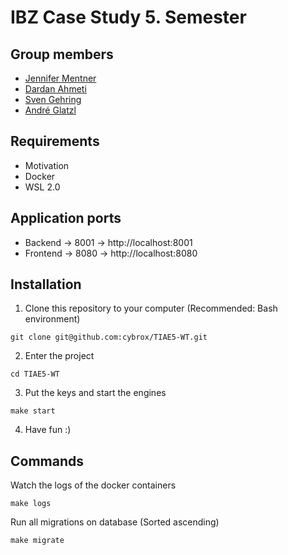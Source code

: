 # IBZ Case Study 5. Semester

## Group members
- [Jennifer Mentner](https://github.com/JenniferSusann)
- [Dardan Ahmeti](https://github.com/dardii)
- [Sven Gehring](https://github.com/cybrox)
- [André Glatzl](https://github.com/glaand)

## Requirements
- Motivation
- Docker
- WSL 2.0

## Application ports
- Backend -> 8001 -> http://localhost:8001
- Frontend -> 8080 -> http://localhost:8080

## Installation

1. Clone this repository to your computer (Recommended: Bash environment)
```
git clone git@github.com:cybrox/TIAE5-WT.git
```

2. Enter the project
```
cd TIAE5-WT
```

3. Put the keys and start the engines
```
make start
```

4. Have fun :)

## Commands

Watch the logs of the docker containers
```
make logs
```

Run all migrations on database (Sorted ascending)
```
make migrate
```